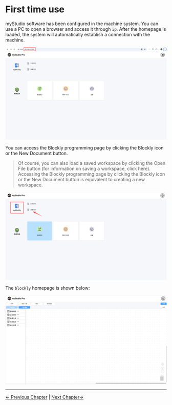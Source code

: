 # First time use

myStudio software has been configured in the machine system. You can use a PC to open a browser and access it through `ip`. After the homepage is loaded, the system will automatically establish a connection with the machine.

<img src="../../../resources/3-FunctionsAndApplications/5.myBlockly/blockly/home.png" />

You can access the Blockly programming page by clicking the Blockly icon or the New Document button.
> Of course, you can also load a saved workspace by clicking the Open File button (for information on saving a workspace, click here). <br />
> Accessing the Blockly programming page by clicking the Blockly icon or the New Document button is equivalent to creating a new workspace.

<img src="../../../resources/3-FunctionsAndApplications/5.myBlockly/blockly/myBlockly.png" />

The `blockly` homepage is shown below:

<img src="../../../resources/3-FunctionsAndApplications/5.myBlockly/blockly/blockly.png" />

---

[← Previous Chapter](../5.4-Q&A.md) | [Next Chapter→](./5.5.2-interfaceDescription.md)